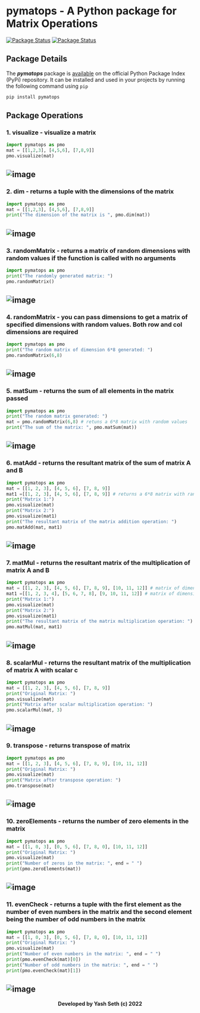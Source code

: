 # pymatops - A Python package for Matrix Operations


[![Package Status](https://img.shields.io/badge/pypi-v1.3.1-blue)](https://pypi.org/project/pymatops/)
[![Package Status](https://img.shields.io/badge/status-stable-brightgreen)](https://pypi.org/project/pymatops/)

## Package Details
The <b> *pymatops* </b> package is [available](https://pypi.org/project/pymatops/) on the official Python Package Index (PyPi) repository.
It can be installed and used in your projects by running the following command using `pip`
```sh
pip install pymatops
```

## Package Operations
### 1. visualize - visualize a matrix
```python
import pymatops as pmo
mat = [[1,2,3], [4,5,6], [7,8,9]]
pmo.visualize(mat)
```
   
![image](https://user-images.githubusercontent.com/71393551/189523937-663903d9-fa9a-4577-9ccb-20a536121410.png)
 ---  
### 2. dim - returns a tuple with the dimensions of the matrix
```python
import pymatops as pmo
mat = [[1,2,3], [4,5,6], [7,8,9]]
print("The dimension of the matrix is ", pmo.dim(mat))
```
   
![image](https://user-images.githubusercontent.com/71393551/189525289-eb6aac0d-6a2c-4f8a-9b49-942eb01164b3.png)
---

### 3. randomMatrix - returns a matrix of random dimensions with random values if the function is called with no arguments
```python
import pymatops as pmo
print("The randomly generated matrix: ")
pmo.randomMatrix()
```
   
![image](https://user-images.githubusercontent.com/71393551/189525444-5258403a-63a9-4888-9141-5876c22d1534.png)
---

### 4. randomMatrix - you can pass dimensions to get a matrix of specified dimensions with random values. Both row and col dimensions are required
```python
import pymatops as pmo
print("The random matrix of dimension 6*8 generated: ")
pmo.randomMatrix(6,8)
```
   
![image](https://user-images.githubusercontent.com/71393551/189525132-b32781b2-4555-4747-9c0d-1938fd2a0ba4.png)
---

### 5. matSum - returns the sum of all elements in the matrix passed
```python
import pymatops as pmo
print("The random matrix generated: ")
mat = pmo.randomMatrix(6,8) # retuns a 6*8 matrix with random values
print("The sum of the matrix: ", pmo.matSum(mat))
```
   
![image](https://user-images.githubusercontent.com/71393551/189525090-9d39c9b2-d66d-4e0e-a1db-93949befa21f.png)
---

### 6. matAdd - returns the resultant matrix of the sum of matrix A and B
```python
import pymatops as pmo
mat = [[1, 2, 3], [4, 5, 6], [7, 8, 9]]
mat1 =[[1, 2, 3], [4, 5, 6], [7, 8, 9]] # returns a 6*8 matrix with random values
print("Matrix 1:")
pmo.visualize(mat)
print("Matrix 2:")
pmo.visualize(mat1)
print("The resultant matrix of the matrix addition operation: ")
pmo.matAdd(mat, mat1)
```
   
![image](https://user-images.githubusercontent.com/71393551/189525607-1728f769-3d66-4671-a471-dfd08163c2a0.png)
---

### 7. matMul - returns the resultant matrix of the multiplication of matrix A and B
```python
import pymatops as pmo
mat = [[1, 2, 3], [4, 5, 6], [7, 8, 9], [10, 11, 12]] # matrix of dimensions 4*3
mat1 =[[1, 2, 3, 4], [5, 6, 7, 8], [9, 10, 11, 12]] # matrix of dimensions 3*4
print("Matrix 1:")
pmo.visualize(mat)
print("Matrix 2:")
pmo.visualize(mat1)
print("The resultant matrix of the matrix multiplication operation: ")
pmo.matMul(mat, mat1)
```

![image](https://user-images.githubusercontent.com/71393551/189525779-520f9c71-5465-4a79-b87b-517e37c36f25.png)
---

### 8. scalarMul - returns the resultant matrix of the multiplication of matrix A with scalar c
```python
import pymatops as pmo
mat = [[1, 2, 3], [4, 5, 6], [7, 8, 9]]
print("Original Matrix: ")
pmo.visualize(mat)
print("Matrix after scalar multiplication operation: ")
pmo.scalarMul(mat, 3)
```

![image](https://user-images.githubusercontent.com/71393551/189524660-e03a5a87-6784-4cda-9261-9961d4ee9076.png)
---

### 9. transpose - returns transpose of matrix
```python
import pymatops as pmo
mat = [[1, 2, 3], [4, 5, 6], [7, 8, 9], [10, 11, 12]]
print("Original Matrix: ")
pmo.visualize(mat)
print("Matrix after transpose operation: ")
pmo.transpose(mat)
```

![image](https://user-images.githubusercontent.com/71393551/189524731-c00b8a62-650c-4447-9b63-08fc034cf657.png)
---

### 10. zeroElements - returns the number of zero elements in the matrix
```python
import pymatops as pmo
mat = [[1, 0, 3], [0, 5, 6], [7, 8, 0], [10, 11, 12]]
print("Original Matrix: ")
pmo.visualize(mat)
print("Number of zeros in the matrix: ", end = " ")
print(pmo.zeroElements(mat))
```

![image](https://user-images.githubusercontent.com/71393551/189524851-7b7342e5-1eff-493c-820c-0b9882abe3b6.png)
---

### 11. evenCheck - returns a tuple with the first element as the number of even numbers in the matrix and the second element being the number of odd numbers in the matrix
```python
import pymatops as pmo
mat = [[1, 0, 3], [0, 5, 6], [7, 8, 0], [10, 11, 12]]
print("Original Matrix: ")
pmo.visualize(mat)
print("Number of even numbers in the matrix: ", end = " ")
print(pmo.evenCheck(mat)[0])
print("Number of odd numbers in the matrix: ", end = " ")
print(pmo.evenCheck(mat)[1])
```

![image](https://user-images.githubusercontent.com/71393551/189524919-aed32588-6b9c-415e-a58a-33d7e5622813.png)
---

<div align="center">
   <b>Developed by Yash Seth (c) 2022</b>
</div>